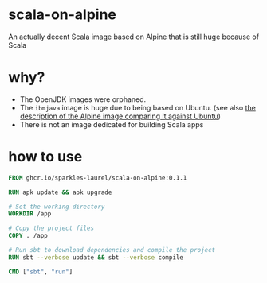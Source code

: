 # scala-on-alpine
An actually decent Scala image based on Alpine that is still huge because of Scala

# why?
- The OpenJDK images were orphaned.
- The `ibmjava` image is huge due to being based on Ubuntu. (see also [the description of the Alpine image comparing it against Ubuntu](https://hub.docker.com/_/alpine))
- There is not an image dedicated for building Scala apps

# how to use
```dockerfile
FROM ghcr.io/sparkles-laurel/scala-on-alpine:0.1.1

RUN apk update && apk upgrade

# Set the working directory
WORKDIR /app

# Copy the project files
COPY . /app

# Run sbt to download dependencies and compile the project
RUN sbt --verbose update && sbt --verbose compile

CMD ["sbt", "run"]
```
